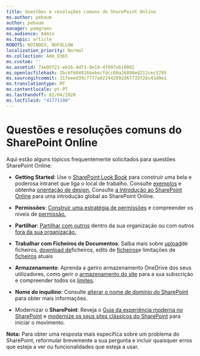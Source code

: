 ```yaml
---
title: Questões e resoluções comuns do SharePoint Online
ms.author: pebaum
author: pebaum
manager: pamgreen
ms.audience: Admin
ms.topic: article
ROBOTS: NOINDEX, NOFOLLOW
localization_priority: Normal
ms.collection: Adm_O365
ms.custom: ''
ms.assetid: 7ae05f21-eb16-4d71-9e19-4f097eb100d2
ms.openlocfilehash: 2bc6f684916bebecfdcc60a26890ed212cec5795
ms.sourcegitcommit: 317eeed39c7777a922442992d67733726c41d9e1
ms.translationtype: MT
ms.contentlocale: pt-PT
ms.lasthandoff: 02/04/2020
ms.locfileid: "41771190"
---
```

# <a name="sharepoint-online-common-issues-and-resolutions"></a>Questões e resoluções comuns do SharePoint Online

Aqui estão alguns tópicos frequentemente solicitados para questões SharePoint Online:

- **Getting Started**: Use o [SharePoint Look Book](https://lookbook.microsoft.com/assets/SharePoint_lookbook_2019.pdf) para construir uma bela e poderosa intranet que liga o local de trabalho. Consulte [exemplos](https://lookbook.microsoft.com/) e obtenha [orientação de design.](https://spdesign.azurewebsites.net/) Consulte [a Introdução ao SharePoint Online](https://docs.microsoft.com/sharepoint/introduction) para uma introdução global ao SharePoint Online.

- **Permissões**: [Construir uma estratégia de permissões](https://docs.microsoft.com/sharepoint/default-sharepoint-groups) e compreender os níveis de [permissão.](https://docs.microsoft.com/sharepoint/understanding-permission-levels)

- **Partilhar**: [Partilhar com outros](https://docs.microsoft.com/sharepoint/default-sharepoint-groups) dentro da sua organização ou com outros [fora da sua organização.](https://docs.microsoft.com/sharepoint/external-sharing-overview)

- **Trabalhar com Ficheiros de Documentos**: Saiba mais sobre [upload](https://support.office.com/article/Upload-a-folder-or-files-to-a-document-library-eb18fcba-c953-4d45-8d90-8da66edeacdb)de ficheiros, [download de](https://support.office.com/article/Download-files-and-folders-from-OneDrive-or-SharePoint-5c7397b7-19c7-4893-84fe-d02e8fa5df05)ficheiros, edits de [ficheiros](https://support.office.com/article/Edit-a-document-in-a-document-library-02d8497f-1c13-4114-949a-b8466f639b07)e limitações de [ficheiros](https://support.office.com/article/invalid-file-names-and-file-types-in-onedrive-onedrive-for-business-and-sharepoint-64883a5d-228e-48f5-b3d2-eb39e07630fa) atuais

- **Armazenamento**: Aprenda a gerir</a>o armazenamento OneDrive dos seus utilizadores, como gerir o [armazenamento do site](https://docs.microsoft.com/sharepoint/manage-site-collection-storage-limits) para a sua subscrição e compreender todos os [limites](https://docs.microsoft.com/office365/servicedescriptions/sharepoint-online-service-description/sharepoint-online-limits).

- **Nome do inquilino**: Consulte [alterar o nome de domínio do SharePoint](https://docs.microsoft.com/sharepoint/change-your-sharepoint-domain-name) para obter mais informações.

- Modernizar o **SharePoint**: Reveja o [Guia da experiência moderna no SharePoint](https://docs.microsoft.com/sharepoint/guide-to-sharepoint-modern-experience) e [modernize os seus sites clássicos do SharePoint](https://docs.microsoft.com/sharepoint/dev/transform/modernize-classic-sites) para iniciar o movimento.

**Nota:** Para obter uma resposta mais específica sobre um problema do SharePoint, reformular brevemente a sua pergunta e incluir quaisquer erros que esteja a ver ou funcionalidades que esteja a usar.